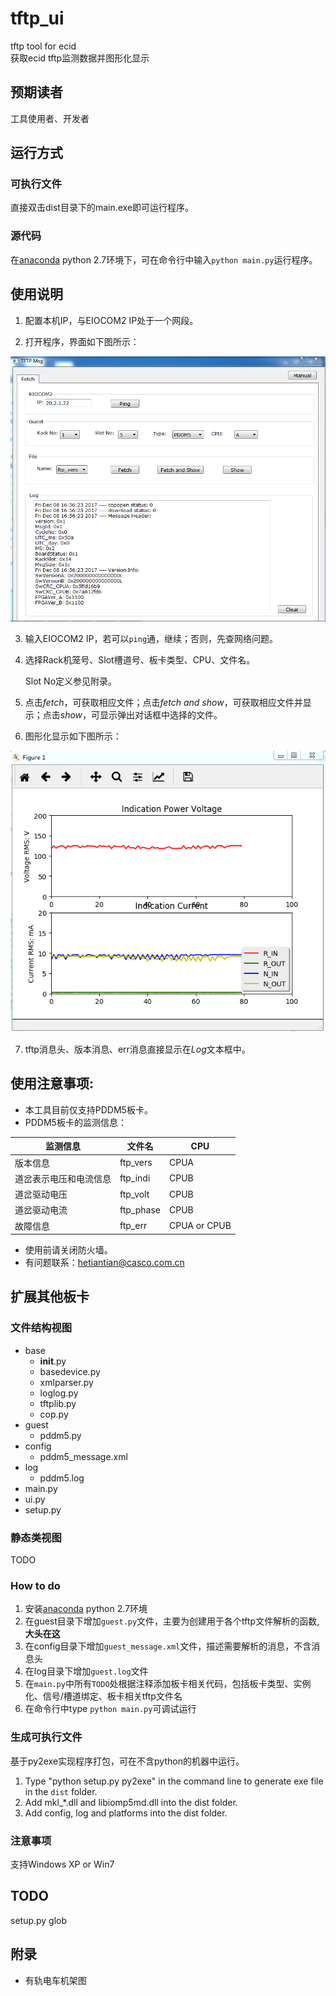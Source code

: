 # tftp_ui
tftp tool for ecid  
获取ecid tftp监测数据并图形化显示

[//]: # (Image References)
[image1]: ./images/layout.png
[image2]: ./images/visualization.png

## 预期读者
工具使用者、开发者

## 运行方式
### 可执行文件
直接双击dist目录下的main.exe即可运行程序。

### 源代码
在[anaconda](https://www.anaconda.com/download/#windows) python 2.7环境下，可在命令行中输入`python main.py`运行程序。

## 使用说明
1. 配置本机IP，与EIOCOM2 IP处于一个网段。

2. 打开程序，界面如下图所示：

 ![alt text][layout]

 [layout]: ./images/layout.png "layout"

3. 输入EIOCOM2 IP，若可以`ping`通，继续；否则，先查网络问题。

4. 选择Rack机笼号、Slot槽道号、板卡类型、CPU、文件名。

   Slot No定义参见附录。

5. 点击*fetch*，可获取相应文件；点击*fetch and show*，可获取相应文件并显示；点击*show*，可显示弹出对话框中选择的文件。

6. 图形化显示如下图所示：

 ![alt text][indication power and current]

 [indication power and current]: ./images/visualization.png "indication power and current"

7. tftp消息头、版本消息、err消息直接显示在*Log*文本框中。

## 使用注意事项:
* 本工具目前仅支持PDDM5板卡。
* PDDM5板卡的监测信息：

| 监测信息 | 文件名 | CPU |
| - | - | - |
| 版本信息 | ftp_vers | CPUA |
| 道岔表示电压和电流信息 | ftp_indi | CPUB |
| 道岔驱动电压 | ftp_volt | CPUB |
| 道岔驱动电流 | ftp_phase | CPUB |
| 故障信息 | ftp_err | CPUA or CPUB |

* 使用前请关闭防火墙。
* 有问题联系：hetiantian@casco.com.cn

## 扩展其他板卡

### 文件结构视图
* base
  * __init__.py
  * basedevice.py
  * xmlparser.py
  * loglog.py
  * tftplib.py
  * cop.py
* guest
  * pddm5.py 
* config
  * pddm5_message.xml
* log
  * pddm5.log
* main.py
* ui.py
* setup.py

### 静态类视图
TODO

### How to do
1. 安装[anaconda](https://www.anaconda.com/download/#windows) python 2.7环境
2. 在guest目录下增加`guest.py`文件，主要为创建用于各个tftp文件解析的函数, **大头在这**
3. 在config目录下增加`guest_message.xml`文件，描述需要解析的消息，不含消息头
4. 在log目录下增加`guest.log`文件
5. 在`main.py`中所有`TODO`处根据注释添加板卡相关代码，包括板卡类型、实例化、信号/槽道绑定、板卡相关tftp文件名
6. 在命令行中type `python main.py`可调试运行

### 生成可执行文件
基于py2exe实现程序打包，可在不含python的机器中运行。 
1. Type "python setup.py py2exe" in the command line to generate exe file in the `dist` folder.
2. Add mkl_*.dll and libiomp5md.dll into the dist folder.
3. Add config, log and platforms into the dist folder.

### 注意事项
支持Windows XP or Win7

## TODO
setup.py glob

## 附录
* 有轨电车机架图
